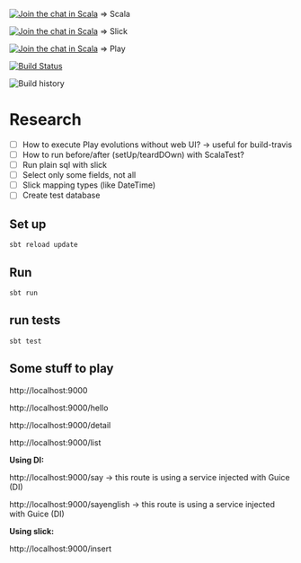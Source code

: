 
[![Join the chat in Scala](https://badges.gitter.im/Join%20Chat.svg)](https://gitter.im/explore/tags/curated:scala,scala) => Scala

[![Join the chat in Scala](https://badges.gitter.im/Join%20Chat.svg)](https://gitter.im/slick/slick) => Slick


[![Join the chat in Scala](https://badges.gitter.im/Join%20Chat.svg)](https://gitter.im/playframework/playframework)
=> Play


[![Build Status](https://travis-ci.org/tatitati/play_slick_project.svg?branch=master)](https://travis-ci.org/tatitati/play_slick_project)



![Build history](https://buildstats.info/travisci/chart/tatitati/play_slick_project?branch=master)
# Research

- [ ] How to execute Play evolutions without web UI? -> useful for build-travis
- [ ] How to run before/after (setUp/teardDOwn) with ScalaTest?
- [ ] Run plain sql with slick
- [ ] Select only some fields, not all
- [ ] Slick mapping types (like DateTime)
- [ ] Create test database 

## Set up

```
sbt reload update
```

## Run

```
sbt run
```

## run tests

```
sbt test
```


## Some stuff to play

http://localhost:9000

http://localhost:9000/hello

http://localhost:9000/detail

http://localhost:9000/list


**Using DI:**

http://localhost:9000/say  -> this route is using a service injected with Guice (DI)

http://localhost:9000/sayenglish  -> this route is using a service injected with Guice (DI)


**Using slick:**

http://localhost:9000/insert

